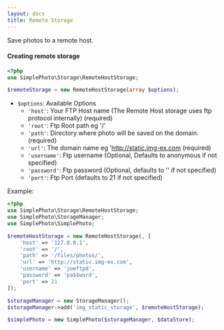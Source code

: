 ```yaml
---
layout: docs
title: Remote Storage
---
```


Save photos to a remote host.


#### Creating remote storage

```php
<?php
use SimplePhoto\Storage\RemoteHostStorage;

$remoteStorage = new RemoteHostStorage(array $options);

```

- `$options`: Available Options
    - `'host'`: Your FTP Host name (The Remote Host storage uses ftp protocol internally) (required)
    - `'root'`: Ftp Root path eg '/'
    - `'path'`: Directory where photo will be saved on the domain. (required)
    - `'url'`: The domain name eg 'http://static.img-ex.com (required)
    - `'username'`: Ftp username (Optional, Defaults to anonymous if not specified)
    - `'password'`: Ftp password (Optional, defaults to '' if not specified)
    - `'port'`: Ftp Port (defaults to 21 if not specified)

Example:

```php
<?php
use SimplePhoto\Storage\RemoteHostStorage;
use SimplePhoto\StorageManager;
use SimplePhoto\SimplePhoto;

$remoteHostStorage = new RemoteHostStorage(, [
    'host' => '127.0.0.1',
    'root' => '/',
    'path' => '/files/photos/',
    'url' => 'http://static.img-ex.com',
    'username' => 'joeftpd',
    'password' => 'pa$$word',
    'port' => 21
]);

$storageManager = new StorageManager();
$storageManager->add('img_static_storage', $remoteHostStorage);

$simplePhoto = new SimplePhoto($storageManager, $dataStore);
```
